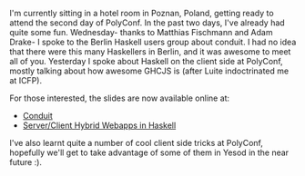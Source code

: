 I'm currently sitting in a hotel room in Poznan, Poland, getting ready to
attend the second day of PolyConf. In the past two days, I've already had quite
some fun. Wednesday- thanks to Matthias Fischmann and Adam Drake- I spoke to
the Berlin Haskell users group about conduit. I had no idea that there were
this many Haskellers in Berlin, and it was awesome to meet all of you.
Yesterday I spoke about Haskell on the client side at PolyConf, mostly talking
about how awesome GHCJS is (after Luite indoctrinated me at ICFP).

For those interested, the slides are now available online at:

* [Conduit](https://drive.google.com/open?id=1RBefOCZ7AKOo4f1yiF4mtKPAT3l5vY9ky2SR02O4Vvg&authuser=0)
* [Server/Client Hybrid Webapps in Haskell](https://drive.google.com/open?id=1Wn-ceTyS8WqDlbzkm_dSyl02rOdskqE8IYRLTbRxFtI&authuser=0)

I've also learnt quite a number of cool client side tricks at PolyConf,
hopefully we'll get to take advantage of some of them in Yesod in the near
future :).
